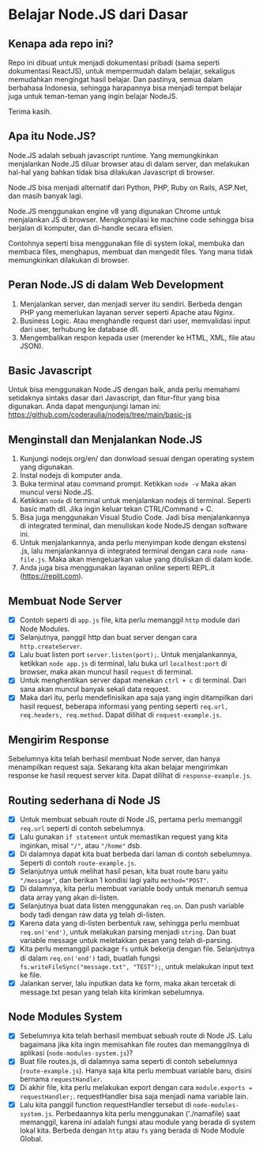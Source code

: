 # Belajar Node.JS dari Dasar

## Kenapa ada repo ini?

Repo ini dibuat untuk menjadi dokumentasi pribadi (sama seperti dokumentasi ReactJS), untuk mempermudah dalam belajar, sekaligus memudahkan mengingat hasil belajar. Dan pastinya, semua dalam berbahasa Indonesia, sehingga harapannya bisa menjadi tempat belajar juga untuk teman-teman yang ingin belajar NodeJS.

Terima kasih.

## Apa itu Node.JS?

Node.JS adalah sebuah javascript runtime. Yang memungkinkan menjalankan Node.JS diluar browser atau di dalam server, dan melakukan hal-hal yang bahkan tidak bisa dilakukan Javascript di browser.

Node.JS bisa menjadi alternatif dari Python, PHP, Ruby on Rails, ASP.Net, dan masih banyak lagi.

Node.JS menggunakan engine v8 yang digunakan Chrome untuk menjalankan JS di browser. Mengkompilasi ke machine code sehingga bisa berjalan di komputer, dan di-handle secara efisien.

Contohnya seperti bisa menggunakan file di system lokal, membuka dan membaca files, menghapus, membuat dan mengedit files. Yang mana tidak memungkinkan dilakukan di browser.

## Peran Node.JS di dalam Web Development

1. Menjalankan server, dan menjadi server itu sendiri. Berbeda dengan PHP yang memerlukan layanan server seperti Apache atau Nginx.
2. Business Logic. Atau menghandle request dari user, memvalidasi input dari user, terhubung ke database dll.
3. Mengembalikan respon kepada user (merender ke HTML, XML, file atau JSON).

## Basic Javascript

Untuk bisa menggunakan Node.JS dengan baik, anda perlu memahami setidaknya sintaks dasar dari Javascript, dan fitur-fitur yang bisa digunakan. Anda dapat mengunjungi laman ini:
https://github.com/coderaulia/nodejs/tree/main/basic-js

## Menginstall dan Menjalankan Node.JS

1. Kunjungi nodejs.org/en/ dan donwload sesuai dengan operating system yang digunakan.
2. Instal nodejs di komputer anda.
3. Buka terminal atau command prompt. Ketikkan `node -v` Maka akan muncul versi Node.JS.
4. Ketikkan `node` di terminal untuk menjalankan nodejs di terminal. Seperti basic math dll. Jika ingin keluar tekan CTRL/Command + C.
5. Bisa juga menggunakan Visual Studio Code. Jadi bisa menjalankannya di integrated terminal, dan menuliskan kode NodeJS dengan software ini.
6. Untuk menjalankannya, anda perlu menyimpan kode dengan ekstensi .js, lalu menjalankannya di integrated terminal dengan cara `node nama-file.js`. Maka akan mengeluarkan value yang dituliskan di dalam kode.
7. Anda juga bisa menggunakan layanan online seperti REPL.it (https://replit.com).

## Membuat Node Server

-  [x] Contoh seperti di `app.js` file, kita perlu memanggil `http` module dari Node Modules.
-  [x] Selanjutnya, panggil http dan buat server dengan cara `http.createServer`.
-  [x] Lalu buat listen port `server.listen(port);`. Untuk menjalankannya, ketikkan `node app.js` di terminal, lalu buka url `localhost:port` di browser, maka akan muncul hasil `request` di terminal.
-  [x] Untuk menghentikan server dapat menekan `ctrl + c` di terminal. Dari sana akan muncul banyak sekali data request.
-  [x] Maka dari itu, perlu mendefinisikan apa saja yang ingin ditampilkan dari hasil request, beberapa informasi yang penting seperti `req.url, req.headers, req.method`. Dapat dilihat di `request-example.js`.

## Mengirim Response

Sebelumnya kita telah berhasil membuat Node server, dan hanya menampilkan request saja. Sekarang kita akan belajar mengirimkan response ke hasil request server kita. Dapat dilihat di `response-example.js`.

## Routing sederhana di Node JS

-  [x] Untuk membuat sebuah route di Node JS, pertama perlu memanggil `req.url` seperti di contoh sebelumnya.
-  [x] Lalu gunakan `if statement` untuk memastikan request yang kita inginkan, misal `"/"`, atau `"/home"` dsb.
-  [x] Di dalamnya dapat kita buat berbeda dari laman di contoh sebelumnya. Seperti di contoh `route-example.js`.
-  [x] Selanjutnya untuk melihat hasil pesan, kita buat route baru yaitu `"/message"`, dan berikan 1 kondisi lagi yaitu `method="POST"`.
-  [x] Di dalamnya, kita perlu membuat variable body untuk menaruh semua data array yang akan di-listen.
-  [x] Selanjutnya buat data listen menggunakan `req.on`. Dan push variable body tadi dengan raw data yg telah di-listen.
-  [x] Karena data yang di-listen berbentuk raw, sehingga perlu membuat `req.on('end')`, untuk melakukan parsing menjadi `string`. Dan buat variable message untuk meletakkan pesan yang telah di-parsing.
-  [x] Kita perlu memanggil package `fs` untuk bekerja dengan file. Selanjutnya di dalam `req.on('end')` tadi, buatlah fungsi `fs.writeFileSync("message.txt", "TEST");`, untuk melakukan input text ke file.
-  [x] Jalankan server, lalu inputkan data ke form, maka akan tercetak di message.txt pesan yang telah kita kirimkan sebelumnya.

## Node Modules System

-  [x] Sebelumnya kita telah berhasil membuat sebuah route di Node JS. Lalu bagaimana jika kita ingin memisahkan file routes dan memanggilnya di aplikasi (`node-modules-system.js`)?
-  [x] Buat file routes.js, di dalamnya sama seperti di contoh sebelumnya (`route-example.js`). Hanya saja kita perlu membuat variable baru, disini bernama `requestHandler`.
-  [x] Di akhir file, kita perlu melakukan export dengan cara `module.exports = requestHandler;`. requestHandler bisa saja menjadi nama variable lain.
-  [x] Lalu kita panggil function requestHandler tersebut di `node-modules-system.js`. Perbedaannya kita perlu menggunakan ('./namafile) saat memanggil, karena ini adalah fungsi atau module yang berada di system lokal kita. Berbeda dengan `http` atau `fs` yang berada di Node Module Global.
